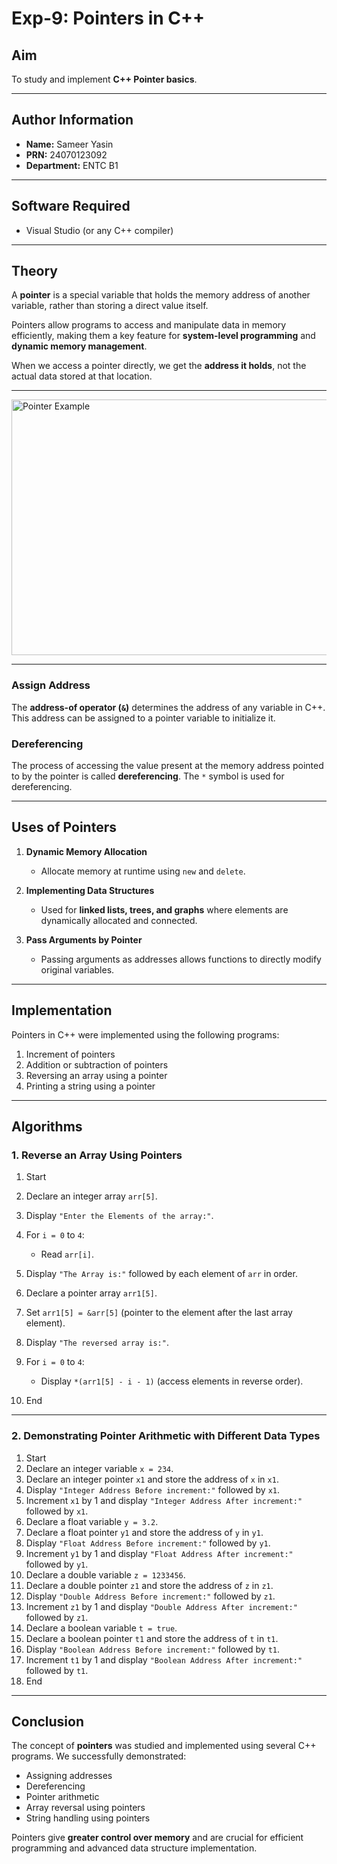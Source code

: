 
# **Exp-9: Pointers in C++**

## **Aim**

To study and implement **C++ Pointer basics**.

---

## **Author Information**

* **Name:** Sameer Yasin
* **PRN:** 24070123092
* **Department:** ENTC B1

---

## **Software Required**

* Visual Studio (or any C++ compiler)

---

## **Theory**

A **pointer** is a special variable that holds the memory address of another variable, rather than storing a direct value itself.

Pointers allow programs to access and manipulate data in memory efficiently, making them a key feature for **system-level programming** and **dynamic memory management**.

When we access a pointer directly, we get the **address it holds**, not the actual data stored at that location.

---

<img width="987" height="409" alt="Pointer Example" src="https://github.com/user-attachments/assets/c24a0b42-03b6-4c3a-8978-22cb4136aaf0" />  

---

### **Assign Address**

The **address-of operator (`&`)** determines the address of any variable in C++. This address can be assigned to a pointer variable to initialize it.

### **Dereferencing**

The process of accessing the value present at the memory address pointed to by the pointer is called **dereferencing**. The `*` symbol is used for dereferencing.

---

## **Uses of Pointers**

1. **Dynamic Memory Allocation**

   * Allocate memory at runtime using `new` and `delete`.

2. **Implementing Data Structures**

   * Used for **linked lists, trees, and graphs** where elements are dynamically allocated and connected.

3. **Pass Arguments by Pointer**

   * Passing arguments as addresses allows functions to directly modify original variables.

---

## **Implementation**

Pointers in C++ were implemented using the following programs:

1. Increment of pointers
2. Addition or subtraction of pointers
3. Reversing an array using a pointer
4. Printing a string using a pointer

---

## **Algorithms**

### **1. Reverse an Array Using Pointers**

1. Start
2. Declare an integer array `arr[5]`.
3. Display `"Enter the Elements of the array:"`.
4. For `i = 0` to `4`:

   * Read `arr[i]`.
5. Display `"The Array is:"` followed by each element of `arr` in order.
6. Declare a pointer array `arr1[5]`.
7. Set `arr1[5] = &arr[5]` (pointer to the element after the last array element).
8. Display `"The reversed array is:"`.
9. For `i = 0` to `4`:

   * Display `*(arr1[5] - i - 1)` (access elements in reverse order).
10. End

---

### **2. Demonstrating Pointer Arithmetic with Different Data Types**

1. Start
2. Declare an integer variable `x = 234`.
3. Declare an integer pointer `x1` and store the address of `x` in `x1`.
4. Display `"Integer Address Before increment:"` followed by `x1`.
5. Increment `x1` by 1 and display `"Integer Address After increment:"` followed by `x1`.
6. Declare a float variable `y = 3.2`.
7. Declare a float pointer `y1` and store the address of `y` in `y1`.
8. Display `"Float Address Before increment:"` followed by `y1`.
9. Increment `y1` by 1 and display `"Float Address After increment:"` followed by `y1`.
10. Declare a double variable `z = 1233456`.
11. Declare a double pointer `z1` and store the address of `z` in `z1`.
12. Display `"Double Address Before increment:"` followed by `z1`.
13. Increment `z1` by 1 and display `"Double Address After increment:"` followed by `z1`.
14. Declare a boolean variable `t = true`.
15. Declare a boolean pointer `t1` and store the address of `t` in `t1`.
16. Display `"Boolean Address Before increment:"` followed by `t1`.
17. Increment `t1` by 1 and display `"Boolean Address After increment:"` followed by `t1`.
18. End

---

## **Conclusion**

The concept of **pointers** was studied and implemented using several C++ programs.
We successfully demonstrated:

* Assigning addresses
* Dereferencing
* Pointer arithmetic
* Array reversal using pointers
* String handling using pointers

Pointers give **greater control over memory** and are crucial for efficient programming and advanced data structure implementation.

